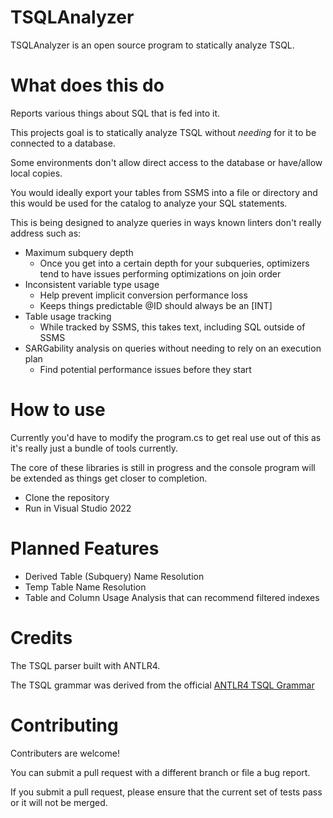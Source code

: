# TSQLAnalyzer

TSQLAnalyzer is an open source program to statically analyze TSQL.


# What does this do
Reports various things about SQL that is fed into it.

This projects goal is to statically analyze TSQL without *needing* for it to be connected to a database.

Some environments don't allow direct access to the database or have/allow local copies.

You would ideally export your tables from SSMS into a file or directory and this would be used for the catalog to analyze your SQL statements.

This is being designed to analyze queries in ways known linters don't really address such as:

- Maximum subquery depth
    - Once you get into a certain depth for your subqueries, optimizers tend to have issues performing optimizations on join order 
- Inconsistent variable type usage
    - Help prevent implicit conversion performance loss
	- Keeps things predictable @ID should always be an \[INT\]
- Table usage tracking
    - While tracked by SSMS, this takes text, including SQL outside of SSMS 
- SARGability analysis on queries without needing to rely on an execution plan
    - Find potential performance issues before they start

# How to use 

Currently you'd have to modify the program.cs to get real use out of this as it's really just a bundle of tools currently. 

The core of these libraries is still in progress and the console program will be extended as things get closer to completion.

- Clone the repository 
- Run in Visual Studio 2022

# Planned Features

- Derived Table (Subquery) Name Resolution
- Temp Table Name Resolution
- Table and Column Usage Analysis that can recommend filtered indexes

# Credits 
The TSQL parser built with ANTLR4.

The TSQL grammar was derived from the official [ANTLR4 TSQL Grammar](
https://github.com/antlr/grammars-v4/blob/master/sql/tsql/TSQLAnalyzer.g4)

# Contributing

Contributers are welcome!

You can submit a pull request with a different branch or file a bug report.

If you submit a pull request, please ensure that the current set of tests pass or it will not be merged.




